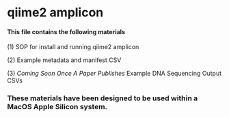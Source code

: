 # qiime2 amplicon 

#### This file contains the following materials 

(1) SOP for install and running qiime2 amplicon

(2) Example metadata and manifest CSV

(3) *Coming Soon Once A Paper Publishes* Example DNA Sequencing Output CSVs


### These materials have been designed to be used within a MacOS Apple Silicon system. 
